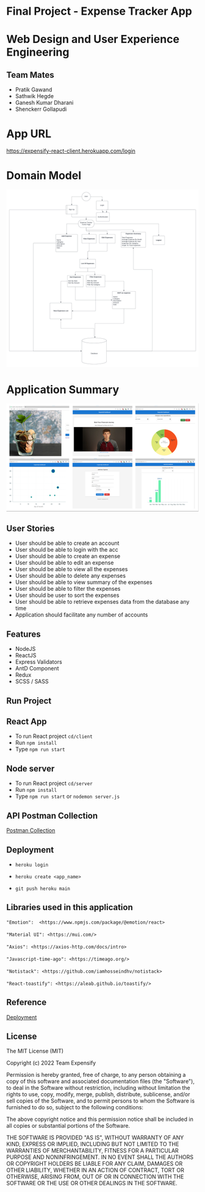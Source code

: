 # Final Project - Expense Tracker App

# Web Design and User Experience Engineering

## Team Mates

- Pratik Gawand
- Sathwik Hegde
- Ganesh Kumar Dharani
- Shenckerr Gollapudi

# App URL

<https://expensify-react-client.herokuapp.com/login>

# Domain Model

![Screenshot](screenshot.png)

# Application Summary

![Screenshot](Project_SPSSN.png)

## User Stories

- User should be able to create an account
- User should be able to login with the acc
- User should be able to create an expense
- User should be able to edit an expense
- User should be able to view all the expenses
- User should be able to delete any expenses
- User should be able to view summary of the expenses
- User should be able to filter the expenses
- User should be user to sort the expenses
- User should be able to retrieve expenses data from the database any time
- Application should facilitate any number of accounts

## Features

- NodeJS
- ReactJS
- Express Validators
- AntD Component
- Redux
- SCSS / SASS

## Run Project

## React App

- To run React project `cd/client`
- Run `npm install`
- Type `npm run start`

## Node server

- To run React project `cd/server`
- Run `npm install`
- Type `npm run start` or `nodemon server.js`

## API Postman Collection

[Postman Collection](https://www.getpostman.com/collections/350ed45fe324d2aefbd3)

## Deployment

- `heroku login`

- `heroku create <app_name>`

- `git push heroku main`

## Libraries used in this application

    "Emotion":  <https://www.npmjs.com/package/@emotion/react>
    
    "Material UI": <https://mui.com/>
    
    "Axios": <https://axios-http.com/docs/intro>

    "Javascript-time-ago": <https://timeago.org/>
    
    "Notistack": <https://github.com/iamhosseindhv/notistack>
          
    "React-toastify": <https://aleab.github.io/toastify/>

## Reference

[Deployment](https://www.youtube.com/watch?v=2AIL1c-cJM0)

## License

The MIT License (MIT)

Copyright (c) 2022 Team Expensify

Permission is hereby granted, free of charge, to any person obtaining a copy of this software and associated documentation files (the "Software"), to deal in the Software without restriction, including without limitation the rights to use, copy, modify, merge, publish, distribute, sublicense, and/or sell copies of the Software, and to permit persons to whom the Software is furnished to do so, subject to the following conditions:

The above copyright notice and this permission notice shall be included in all copies or substantial portions of the Software.

THE SOFTWARE IS PROVIDED "AS IS", WITHOUT WARRANTY OF ANY KIND, EXPRESS OR IMPLIED, INCLUDING BUT NOT LIMITED TO THE WARRANTIES OF MERCHANTABILITY, FITNESS FOR A PARTICULAR PURPOSE AND NONINFRINGEMENT. IN NO EVENT SHALL THE AUTHORS OR COPYRIGHT HOLDERS BE LIABLE FOR ANY CLAIM, DAMAGES OR OTHER LIABILITY, WHETHER IN AN ACTION OF CONTRACT, TORT OR OTHERWISE, ARISING FROM, OUT OF OR IN CONNECTION WITH THE SOFTWARE OR THE USE OR OTHER DEALINGS IN THE SOFTWARE.

